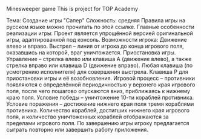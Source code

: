 Minesweeper game
This is project for TOP Academy

Тема: Создание игры "Сапер"
Сложность: средняя
Правила игры на русском языке можно прочитать по этой ссылке.
Главные особенности реализации игры:
Проект является упрощённой версией оригинальной игры, адаптированной под консоль.
Возможности игрока:
Движение влево и вправо.
Выстрел – линия от игрока до конца игрового поля, оказавшись на которой, враг уничтожается.
Приостановка игры.
Управление – стрелка влево или клавиша A (движение влево), а также стрелка вправо или клавиша D (движение вправо). Любая клавиша (по усмотрению исполнителя) для совершения выстрела. Клавиша P для приостановки игры и её возобновления.
Игровой процесс – противники появляются с определённой периодичностью у верхнего края игрового поля, после чего пошагово опускаются вниз, приближаясь к нижнему краю поля.
Условие победы – уничтожение 10-ти кораблей противника.
Условие поражения – достижение нижнего края поля тремя кораблями противника.
Количество кораблей, достигших нижнего края игрового поля, и количество уничтоженных кораблей отображаются за пределами игрового поля.
По завершению игры игроку предлагается сыграть повторно или завершить работу приложения.
